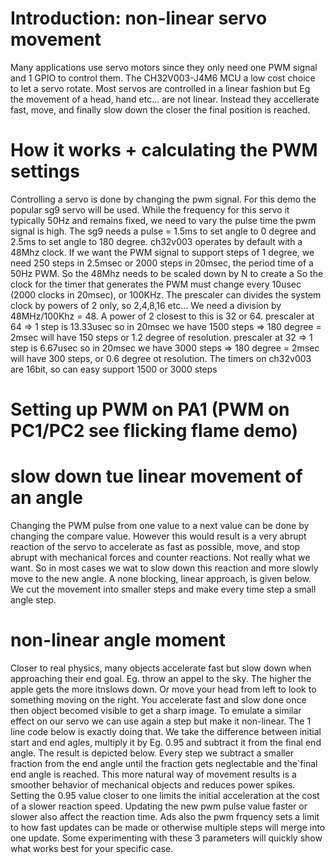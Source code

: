 # Introduction: non-linear servo movement

Many applications use servo motors since they only need one PWM signal and 1 GPIO to control them.
The CH32V003-J4M6 MCU a low cost choice to let a servo rotate.
Most servos are controlled in a linear fashion but Eg the movement of a head, hand etc... are not linear.
Instead they accellerate fast, move, and finally slow down the closer the final position is reached.

# How it works + calculating the PWM settings
Controlling a servo is done by changing the pwm signal. For this demo the popular sg9 servo will be used.
While the frequency for this servo it typically 50Hz and remains fixed, we need to vary the pulse time the pwm signal is high.
The sg9 needs a pulse = 1.5ms to set angle to 0 degree and 2.5ms to set angle to 180 degree.
ch32v003 operates by default with a 48Mhz clock.
If we want the PWM signal to support steps of 1 degree, we need 250 steps in 2.5msec or 2000 steps in 20msec, the period time of a 50Hz PWM. So the 48Mhz needs to be scaled down by N to create a So the clock for the timer that generates the PWM must change every 10usec (2000 clocks in 20msec), or 100KHz. The prescaler can divides the system clock by powers of 2 only, so 2,4,8,16 etc... We need a division by 48MHz/100Khz = 48. A power of 2 closest to this is 32 or 64.
prescaler at 64 => 1 step is 13.33usec so in 20msec we have 1500 steps => 180 degree = 2msec will have 150 steps or 1.2 degree of resolution.
prescaler at 32 => 1 step is 6.67usec so in 20msec we have 3000 steps => 180 degree = 2msec will have 300 steps, or 0.6 degree ot resolution.
The timers on ch32v003 are 16bit, so can easy support 1500 or 3000 steps

# Setting up PWM on PA1 (PWM on PC1/PC2 see flicking flame demo)


# slow down tue linear movement of an angle
Changing the PWM pulse from one value to a next value can be done by changing the compare value.
However this would result is a very abrupt reaction of the servo to accelerate as fast as possible, move, and stop abrupt with mechanical forces and counter reactions. Not really what we want.
So in most cases we wat to slow down this reaction and more slowly move to the new angle.
A none blocking, linear approach, is given below. We cut the movement into smaller steps and make every time step a small angle step.

# non-linear angle moment
Closer to real physics, many objects accelerate fast but slow down when approaching their end goal. Eg. throw an appel to the sky. The higher the apple gets the more itnslows down. Or move your head from left to look to something moving on the right. You accelerate fast and slow done once then object becomed visible to get a sharp image.
To emulate a similar effect on our servo we can use again a step but make it non-linear.
The 1 line code below is exactly doing that. We take the difference between initial start and end agles, multiply it by Eg. 0.95 and subtract it from the final end angle. The result is depicted below.
Every step we subtract a smaller fraction from the end angle until the fraction gets neglectable and the`final end angle is reached. This more natural way of movement results is a smoother behavior of mechanical objects and reduces power spikes.
Setting the 0.95 value closer to one limits the initial acceleration at the cost of a slower reaction speed. Updating the new pwm pulse value faster or slower also affect the reaction time. Ads also the pwm frquency sets a limit to how fast updates can be made or otherwise multiple steps will merge into one update.
Some experimenting with these 3 parameters will quickly show what works best for your specific case.
